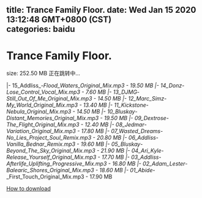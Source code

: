 
title: Trance Family Floor.
date: Wed Jan 15 2020 13:12:48 GMT+0800 (CST)    
categories: baidu
---

# Trance Family Floor.
size: 252.50 MB
 正在跳转中...
 
|- 15_Addliss_-_Flood_Waters_Original_Mix.mp3 - 19.50 MB
|- 14_Donz_-_Lose_Control_Vocal_Mix.mp3 - 7.60 MB
|- 13_DJMG_-_Still_Out_Of_Me_Original_Mix.mp3 - 14.50 MB
|- 12_Marc_Simz_-_My_World_Original_Mix.mp3 - 13.40 MB
|- 11_Kickstone_-_Nebula_Original_Mix.mp3 - 14.50 MB
|- 10_Bluskay_-_Distant_Memories_Original_Mix.mp3 - 19.50 MB
|- 09_Dextrose_-_The_Flight_Original_Mix.mp3 - 12.40 MB
|- 08_Jedmar_-_Variation_Original_Mix.mp3 - 17.80 MB
|- 07_Wasted_Dreams_-_No_Lies_Project_Soul_Remix.mp3 - 20.80 MB
|- 06_Addliss_-_Vanilla_Bednar_Remix.mp3 - 19.60 MB
|- 05_Bluskay_-_Beyond_The_Sky_Original_Mix.mp3 - 21.90 MB
|- 04_Ari_Kyle_-_Release_Yourself_Original_Mix.mp3 - 17.70 MB
|- 03_Addliss_-_Afterlife_Uplifting_Progressive_Mix.mp3 - 16.80 MB
|- 02_Adam_Lester_-_Balearic_Shores_Original_Mix.mp3 - 18.60 MB
|- 01_Abide_-_First_Touch_Original_Mix.mp3 - 17.90 MB

[How to download](https://bpcam.bemobtrk.com/go/2ceec3aa-1ca2-46d6-b9ff-aaa5c184517c?jno=240)
